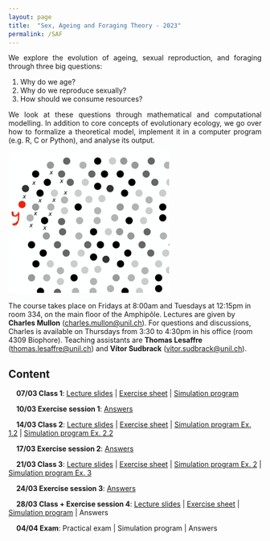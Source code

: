 ```yaml
---
layout: page
title:  "Sex, Ageing and Foraging Theory - 2023"
permalink: /SAF
---
```


<div class="jumbotron jumbotron-fluid mb-3 pl-0 pt-0 pb-0 bg-white position-relative">
    <div class="h-100 tofront">
        <div class="row justify-content-between">
            <div class="col-md-6 pr-0 pr-md-4 pt-4 pb-4 align-self-center">
                <div class="page-content" style="text-align:justify">
                <p>We explore the evolution of ageing, sexual reproduction, and foraging through three big questions:</p>
                <ol>
                <li>Why do we age?</li>
                <li>Why do we reproduce sexually?</li>
                <li>How should we consume resources?</li>
                </ol>
                <p>We look at these questions through mathematical and computational modelling. In addition to core concepts of evolutionary ecology, we go over how to formalize a theoretical model, implement it in a computer program (e.g. R, C or Python), and analyse its output.</p>
                </div>
            </div>
            <div class="col-md-6 pr-0 align-self-center">
                <img class="rounded" src="/assets/images/SAF_cover.png" alt="Topic group">
            </div>
        </div>
    </div>
</div>

The course takes place on Fridays at 8:00am and Tuesdays at 12:15pm in room 334, on the main floor of the Amphipôle.
Lectures are given by <b>Charles Mullon</b> (<a href="mailto:charles.mullon@unil.ch">charles.mullon@unil.ch</a>). For questions and discussions, Charles is available on Thursdays from 3:30 to 4:30pm in his office (room 4309 Biophore).
Teaching assistants are <b>Thomas Lesaffre</b> (<a href="mailto:thomas.lesaffre@unil.ch">thomas.lesaffre@unil.ch</a>) and <b>Vítor Sudbrack</b> (<a href="mailto:vitor.sudbrack@unil.ch">vitor.sudbrack@unil.ch</a>).


## Content

&nbsp;&nbsp;&nbsp;&nbsp;**07/03 Class 1**: [Lecture slides](/docs/SAF2023/slides1-2023.pdf)  \|  [Exercise sheet](/docs/SAF2023/sheet1-2023.pdf) \|  [Simulation program](/docs/SAF2023/code1-2023.R)

&nbsp;&nbsp;&nbsp;&nbsp;**10/03 Exercise session 1**: [Answers](/docs/SAF2023/answers1-2023.pdf) 

&nbsp;&nbsp;&nbsp;&nbsp;**14/03 Class 2**:  [Lecture slides](/docs/SAF2023/slides2-2023.pdf)  \|  [Exercise sheet](/docs/SAF2023/sheet2-2023.pdf) \|  [Simulation program Ex. 1.2](/docs/SAF2023/code2-2023.R)  \|  [Simulation program Ex. 2.2](/docs/SAF2023/code2-1-2023.R) 

&nbsp;&nbsp;&nbsp;&nbsp;**17/03 Exercise session 2**:   [Answers](/docs/SAF2023/answers2-2023.pdf)

&nbsp;&nbsp;&nbsp;&nbsp;**21/03 Class 3**: [Lecture slides](/docs/SAF2023/slides3-2023.pdf)  \|  [Exercise sheet](/docs/SAF2023/sheet3-2023.pdf) \|  [Simulation program Ex. 2](/docs/SAF2023/code3-2023.R)  \|  [Simulation program Ex. 3](/docs/SAF2023/code3-1-2023.R)

&nbsp;&nbsp;&nbsp;&nbsp;**24/03 Exercise session 3**:   [Answers](/docs/SAF2023/answers3-2023.pdf)

&nbsp;&nbsp;&nbsp;&nbsp;**28/03 Class + Exercise session 4**: [Lecture slides](/docs/SAF2023/slides4-2023.pdf)  \|  [Exercise sheet](/docs/SAF2023/sheet4-2023.pdf) \|  [Simulation program](/docs/SAF2023/code4-2023.R) \| Answers

&nbsp;&nbsp;&nbsp;&nbsp;**04/04 Exam**: Practical exam \|  Simulation program \|  Answers




